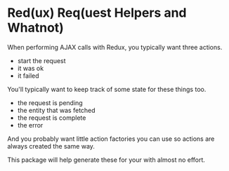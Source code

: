 # Red(ux) Req(uest Helpers and Whatnot)

When performing AJAX calls with Redux, you typically want three actions.

* start the request
* it was ok
* it failed

You'll typically want to keep track of some state for these things too.

* the request is pending
* the entity that was fetched
* the request is complete
* the error

And you probably want little action factories you can use so actions are always
created the same way.

This package will help generate these for your with almost no effort.
